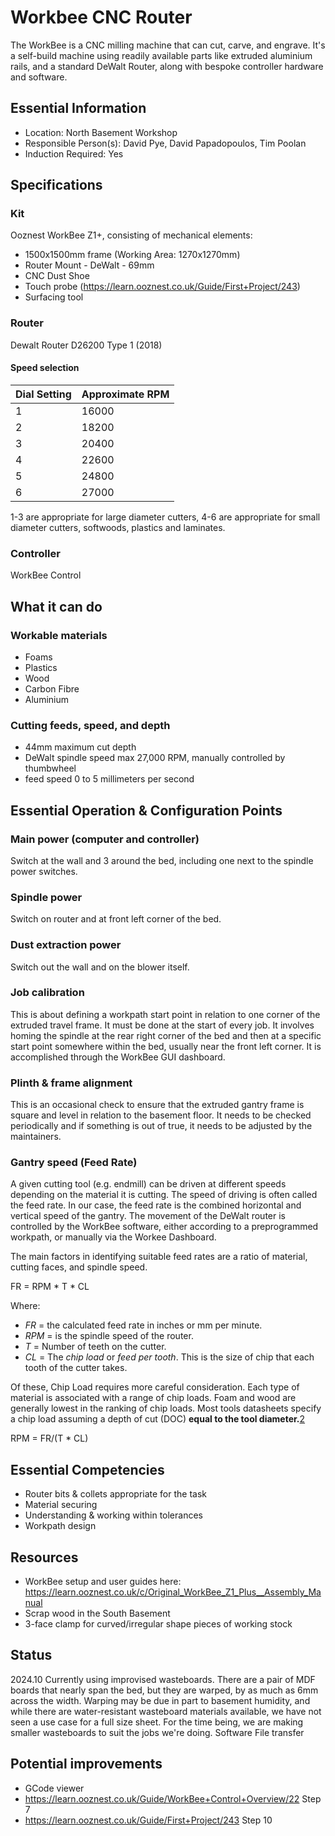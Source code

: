 # Workbee CNC Router

The WorkBee is a CNC milling machine that can cut, carve, and engrave.
It's a self-build machine using readily available parts like extruded aluminium rails, and a standard DeWalt Router, along with bespoke controller hardware and software.

## Essential Information

- Location: North Basement Workshop
- Responsible Person(s): David Pye, David Papadopoulos, Tim Poolan
- Induction Required: Yes

## Specifications

### Kit

Ooznest WorkBee Z1+, consisting of mechanical elements:

- 1500x1500mm frame (Working Area: 1270x1270mm)
- Router Mount - DeWalt - 69mm
- CNC Dust Shoe
- Touch probe (https://learn.ooznest.co.uk/Guide/First+Project/243)
- Surfacing tool 

### Router

Dewalt Router  D26200 Type 1 (2018)

#### Speed selection

|Dial Setting|Approximate RPM|
|------------|---------------|
|           1|          16000|
|           2|          18200|
|           3|          20400|
|           4|          22600|
|           5|          24800|
|           6|          27000|

1-3 are appropriate for large diameter cutters, 4-6 are appropriate for small diameter cutters, softwoods, plastics and laminates.

### Controller

WorkBee Control

## What it can do

### Workable materials

- Foams
- Plastics
- Wood
- Carbon Fibre
- Aluminium

### Cutting feeds, speed, and depth

- 44mm maximum cut depth
- DeWalt spindle speed max 27,000 RPM, manually controlled by thumbwheel
- feed speed 0 to 5 millimeters per second

## Essential Operation & Configuration Points

### Main power (computer and controller)

Switch at the wall and 3 around the bed, including one next to the spindle power switches.

### Spindle power

Switch on router and at front left corner of the bed.

### Dust extraction power

Switch out the wall and on the blower itself.

### Job calibration

This is about defining a workpath start point in relation to one corner of the extruded travel frame.
It must be done at the start of every job. It involves homing the spindle at the rear right corner of the bed and then at a specific start point somewhere within the bed, usually near the front left corner.
It is accomplished through the WorkBee GUI dashboard.

### Plinth & frame alignment

This is an occasional check to ensure that the extruded gantry frame is square and level in relation to the basement floor.
It needs to be checked periodically and if something is out of true, it needs to be adjusted by the maintainers.

### Gantry speed (Feed Rate)

A given cutting tool (e.g. endmill) can be driven at different speeds depending on the material it is cutting.
The speed of driving is often called the feed rate. In our case, the feed rate is the combined horizontal and vertical speed of the gantry.
The movement of the DeWalt router is controlled by the WorkBee software, either according to a preprogrammed workpath, or manually via the Workee Dashboard.

The main factors in identifying suitable feed rates are a ratio of material, cutting faces, and spindle speed. 

FR = RPM * T * CL

Where:

- _FR_ = the calculated feed rate in inches or mm per minute.
- _RPM_ = is the spindle speed of the router.
- _T_ = Number of teeth on the cutter.
- _CL_ = The _chip load_ or _feed per tooth_. This is the size of chip that each tooth of the cutter takes.

Of these, Chip Load requires more careful consideration.
Each type of material is associated with a range of chip loads.
Foam and wood are generally lowest in the ranking of chip loads. 
Most tools datasheets specify a chip load assuming a depth of cut (DOC) **equal to the tool diameter.**[2](https://calbryant.uk/blog/cnc-routing-speeds-and-feeds/#fn:2)

RPM = FR/(T * CL)

## Essential Competencies

- Router bits & collets appropriate for the task
- Material securing
- Understanding & working within tolerances
- Workpath design
	
## Resources

- WorkBee setup and user guides here: https://learn.ooznest.co.uk/c/Original_WorkBee_Z1_Plus__Assembly_Manual
- Scrap wood in the South Basement
- 3-face clamp for curved/irregular shape pieces of working stock

## Status

2024.10	Currently using improvised wasteboards.
	There are a pair of MDF boards that nearly span the bed, but they are warped, by as much as 6mm across the width. Warping may be due in part to basement humidity, and while there are water-resistant wasteboard materials available, we have not seen a use case for a full size sheet. For the time being, we are making smaller wasteboards to suit the jobs we're doing.
	Software
	File transfer
	
## Potential improvements

- GCode viewer
- https://learn.ooznest.co.uk/Guide/WorkBee+Control+Overview/22 Step 7
- https://learn.ooznest.co.uk/Guide/First+Project/243 Step 10
